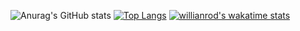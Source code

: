 ![Anurag's GitHub stats](https://github-readme-stats.vercel.app/api?username=JoshuaLim007&show_icons=true&theme=radical)
[![Top Langs](https://github-readme-stats.vercel.app/api/top-langs/?username=JoshuaLim007&layout=compact)](https://github.com/anuraghazra/github-readme-stats)
[![willianrod's wakatime stats](https://github-readme-stats.vercel.app/api/wakatime?username=JoshuaLim007)](https://github.com/anuraghazra/github-readme-stats)

<!--

-->
